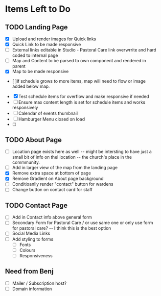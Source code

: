 # Items Left to Do

## TODO Landing Page

- [x] Upload and render images for Quick links
- [x] Quick Link to be made responsive
- [ ] External links editable in Studio - Pastoral Care link overwrrite and hard coded to internal page
- [ ] Map and Content to be parsed to own component and rendered in parent
- [x] Map to be made responsive
- [ ]if schedule grows to more items, map will need to flow or image added below map.
- [x] Test schedule items for overflow and make responsive if needed
- [ ] Ensure max content length is set for schedule items and works responsively
- [ ] Calendar of events thumbnail
- [ ] Hamburger Menu closed on load
- [ ]

## TODO About Page

- [ ] Location page exists here as well -- might be intersting to have just a small bit of info on thel location -- the church's place in the commmunity.
- [ ] Add in larger view of the map from the landing page
- [x] Remove extra space at bottom of page
- [x] Remove Gradient on About page background
- [ ] Conditioanlly render "contact" button for wardens
- [ ] Change button on contact card for staff

## TODO Contact Page

- [ ] Add in Contact info above general form
- [ ] Secondary Form for Pastoral Care / or use same one or only use form for pastoral care? -- I think this is the best option
- [ ] Social Media Links
- [ ] Add styling to forms
  - [ ] Fonts
  - [ ] Colours
  - [ ] Responsiveness

## Need from Benj

- [ ] Mailer / Subscription host?
- [ ] Domain information
